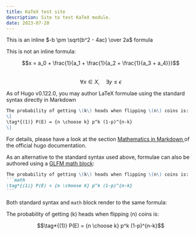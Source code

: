 ```yaml
---
title: KaTeX test site
description: Site to test KaTeX module.
date: 2023-07-20
---
```


This is an inline $-b \pm \sqrt{b^2 - 4ac} \over 2a$ formula

This is not an inline formula:

$$x = a_0 + \frac{1}{a_1 + \frac{1}{a_2 + \frac{1}{a_3 + a_4}}}$$  
$$\forall x \in X, \quad \exists y \leq \epsilon$$

As of Hugo v0.122.0, you may author LaTeX formulae using the standard syntax directly in Markdown

````markdown
The probability of getting \(k\) heads when flipping \(n\) coins is:
\[
\tag*{(1)} P(E) = {n \choose k} p^k (1-p)^{n-k}
\]
````

For details, please have a look at the section [Mathematics in Markdown ](https://gohugo.io/content-management/mathematics/) of the official hugo documentation.

As an alternative to the standard syntax used above, formulae can also be authored using a [GLFM math block](https://docs.gitlab.com/ee/user/markdown.html#math):

````markdown
The probability of getting \(k\) heads when flipping \(n\) coins is:
```math
\tag*{(1)} P(E) = {n \choose k} p^k (1-p)^{n-k}
```
````
Both standard syntax and `math` block render to the same formula:

The probability of getting \(k\) heads when flipping \(n\) coins is:
```math
\tag*{(1)}  P(E) = {n \choose k} p^k (1-p)^{n-k}
```
